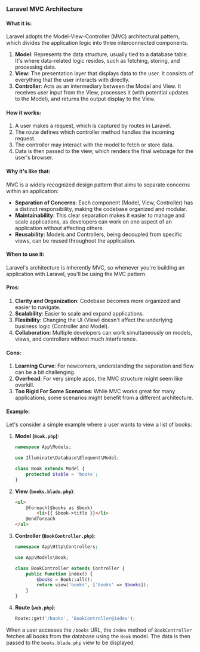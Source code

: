 ### Laravel MVC Architecture

#### What it is:
Laravel adopts the Model-View-Controller (MVC) architectural pattern, which divides the application logic into three interconnected components.

1. **Model**: Represents the data structure, usually tied to a database table. It's where data-related logic resides, such as fetching, storing, and processing data.
2. **View**: The presentation layer that displays data to the user. It consists of everything that the user interacts with directly.
3. **Controller**: Acts as an intermediary between the Model and View. It receives user input from the View, processes it (with potential updates to the Model), and returns the output display to the View.

#### How it works:
1. A user makes a request, which is captured by routes in Laravel.
2. The route defines which controller method handles the incoming request.
3. The controller may interact with the model to fetch or store data.
4. Data is then passed to the view, which renders the final webpage for the user's browser.

#### Why it's like that:
MVC is a widely recognized design pattern that aims to separate concerns within an application:

- **Separation of Concerns**: Each component (Model, View, Controller) has a distinct responsibility, making the codebase organized and modular.
- **Maintainability**: This clear separation makes it easier to manage and scale applications, as developers can work on one aspect of an application without affecting others.
- **Reusability**: Models and Controllers, being decoupled from specific views, can be reused throughout the application.

#### When to use it:
Laravel's architecture is inherently MVC, so whenever you're building an application with Laravel, you'll be using the MVC pattern.

#### Pros:
1. **Clarity and Organization**: Codebase becomes more organized and easier to navigate.
2. **Scalability**: Easier to scale and expand applications.
3. **Flexibility**: Changing the UI (View) doesn't affect the underlying business logic (Controller and Model).
4. **Collaboration**: Multiple developers can work simultaneously on models, views, and controllers without much interference.

#### Cons:
1. **Learning Curve**: For newcomers, understanding the separation and flow can be a bit challenging.
2. **Overhead**: For very simple apps, the MVC structure might seem like overkill.
3. **Too Rigid For Some Scenarios**: While MVC works great for many applications, some scenarios might benefit from a different architecture.

#### Example:

Let's consider a simple example where a user wants to view a list of books:

1. **Model (`Book.php`)**:
   ```php
   namespace App\Models;

   use Illuminate\Database\Eloquent\Model;

   class Book extends Model {
       protected $table = 'books';
   }
   ```

2. **View (`books.blade.php`)**:
   ```html
   <ul>
       @foreach($books as $book)
           <li>{{ $book->title }}</li>
       @endforeach
   </ul>
   ```

3. **Controller (`BookController.php`)**:
   ```php
   namespace App\Http\Controllers;

   use App\Models\Book;

   class BookController extends Controller {
       public function index() {
           $books = Book::all();
           return view('books', ['books' => $books]);
       }
   }
   ```

4. **Route (`web.php`)**:
   ```php
   Route::get('/books', 'BookController@index');
   ```

When a user accesses the `/books` URL, the `index` method of `BookController` fetches all books from the database using the `Book` model. The data is then passed to the `books.blade.php` view to be displayed.
